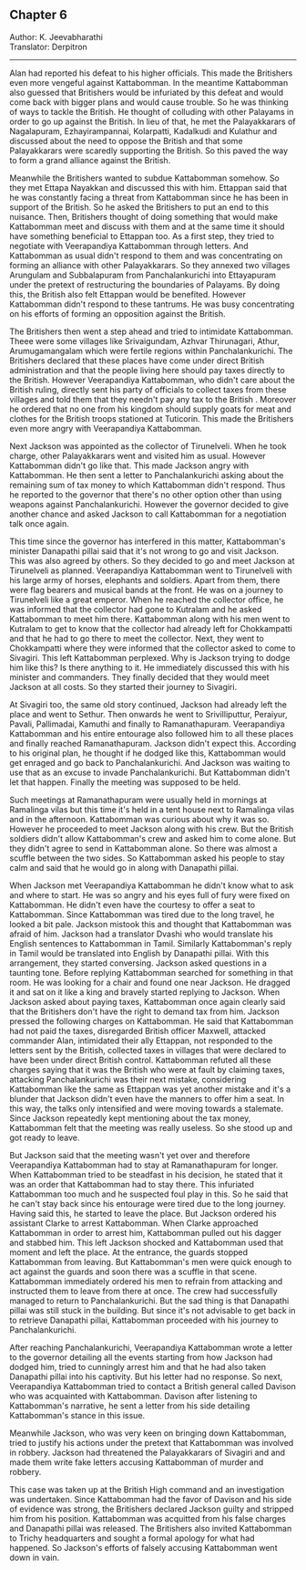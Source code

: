 ## Chapter 6
Author: K. Jeevabharathi  
Translator: Derpitron

---

Alan had reported his defeat to his higher officials. This made the Britishers even more vengeful against Kattabomman. In the meantime Kattabomman also guessed that Britishers would be infuriated by this defeat and would come back with bigger plans and would cause trouble. So he was thinking of ways to tackle the British. He thought of colluding with other Palayams in order to go up against the British. In lieu of that, he met the Palayakkarars of Nagalapuram, Ezhayirampannai, Kolarpatti, Kadalkudi and Kulathur and discussed about the need to oppose the British and that some Palayakkarars were scaredly supporting the British. So this paved the way to form a grand alliance against the British.

Meanwhile the Britishers wanted to subdue Kattabomman somehow. So they met Ettapa Nayakkan and discussed this with him. Ettappan said that he was constantly facing a threat from Kattabomman since he has been in support of the British. So he asked the Britishers to put an end to this nuisance. Then, Britishers thought of doing something that would make Kattabomman meet and discuss with them and at the same time it should have something beneficial to Ettappan too. As a first step, they tried to negotiate with Veerapandiya Kattabomman through letters. And Kattabomman as usual didn't respond to them and was concentrating on forming an alliance with other Palayakkarars. So they annexed two villages Arungulam and Subbalapuram from Panchalankurichi into Ettayapuram under the pretext of restructuring the boundaries of Palayams. By doing this, the British also felt Ettappan would be benefited. However Kattabomman didn't respond to these tantrums. He was busy concentrating on his efforts of forming an opposition against the British.

The Britishers then went a step ahead and tried to intimidate Kattabomman. Theee were some villages like Srivaigundam, Azhvar Thirunagari, Athur, Arumugamangalam which were fertile regions within Panchalankurichi. The Britishers declared that these places have come under direct British administration and that the people living here should pay taxes directly to the British. However Veerapandiya Kattabomman, who didn't care about the British ruling, directly sent his party of officials to collect taxes from these villages and told them that they needn't pay any tax to the British . Moreover he ordered that no one from his kingdom should supply goats for meat and clothes for the British troops stationed at Tuticorin. This made the Britishers even more angry with Veerapandiya Kattabomman.

Next Jackson was appointed as the collector of Tirunelveli. When he took charge, other Palayakkarars went and visited him as usual. However Kattabomman didn't go like that. This made Jackson angry with Kattabomman. He then sent a letter to Panchalankurichi asking about the remaining sum of tax money to which Kattabomman didn't respond. Thus he reported to the governor that there's no other option other than using weapons against Panchalankurichi. However the governor decided to give another chance and asked Jackson to call Kattabomman for a negotiation talk once again.

This time since the governor has interfered in this matter, Kattabomman's minister Danapathi pillai said that it's not wrong to go and visit Jackson. This was also agreed by others. So they decided to go and meet Jackson at Tirunelveli as planned. Veerapandiya Kattabomman went to Tirunelveli with his large army of horses, elephants and soldiers. Apart from them, there were flag bearers and musical bands at the front. He was on a journey to Tirunelveli like a great emperor. When he reached the collector office, he was informed that the collector had gone to Kutralam and he asked Kattabomman to meet him there. Kattabomman along with his men went to Kutralam to get to know that the collector had already left for Chokkampatti and that he had to go there to meet the collector. Next, they went to Chokkampatti where they were informed that the collector asked to come to Sivagiri. This left Kattabomman perplexed. Why is Jackson trying to dodge him like this? Is there anything to it. He immediately discussed this with his minister and commanders. They finally decided that they would meet Jackson at all costs. So they started their journey to Sivagiri.

At Sivagiri too, the same old story continued, Jackson had already left the place and went to Sethur. Then onwards he went to Srivilliputtur, Peraiyur, Pavali, Pallimadai, Kamuthi and finally to Ramanathapuram. Veerapandiya Kattabomman and his entire entourage also followed him to all these places and finally reached Ramanathapuram. Jackson didn't expect this. According to his original plan, he thought if he dodged like this, Kattabomman would get enraged and go back to Panchalankurichi. And Jackson was waiting to use that as an excuse to invade Panchalankurichi. But Kattabomman didn't let that happen. Finally the meeting was supposed to be held.

Such meetings at Ramanathapuram were usually held in mornings at Ramalinga vilas but this time it's held in a tent house next to Ramalinga vilas and in the afternoon. Kattabomman was curious about why it was so. However he proceeded to meet Jackson along with his crew. But the British soldiers didn't allow Kattabomman's crew and asked him to come alone. But they didn't agree to send in Kattabomman alone. So there was almost a scuffle between the two sides. So Kattabomman asked his people to stay calm and said that he would go in along with Danapathi pillai.

When Jackson met Veerapandiya Kattabomman he didn't know what to ask and where to start. He was so angry and his eyes full of fury were fixed on Kattabomman. He didn't even have the courtesy to offer a seat to Kattabomman. Since Kattabomman was tired due to the long travel, he looked a bit pale. Jackson mistook this and thought that Kattabomman was afraid of him. Jackson had a translator Dvashi who would translate his English sentences to Kattabomman in Tamil. Similarly Kattabomman's reply in Tamil would be translated into English by Danapathi pillai. With this arrangement, they started conversing. Jackson asked questions in a taunting tone. Before replying Kattabomman searched for something in that room. He was looking for a chair and found one near Jackson. He dragged it and sat on it like a king and bravely  started replying to Jackson. When Jackson asked about paying taxes, Kattabomman once again clearly said that the Britishers don't have the right to demand tax from him. Jackson pressed the following charges on Kattabomman. He said that Kattabomman had not paid the taxes, disregarded British officer Maxwell, attacked commander Alan, intimidated their ally Ettappan, not responded to the letters sent by the British, collected taxes in villages that were declared to have been under direct British control. Kattabomman refuted all these charges saying that it was the British who were at fault by claiming taxes, attacking Panchalankurichi was their next mistake, considering Kattabomman like the same as Ettappan was yet another mistake and it's a blunder that Jackson didn't even have the manners to offer him a seat. In this way, the talks only intensified and were moving towards a stalemate. Since Jackson repeatedly kept mentioning about the tax money, Kattabomman felt that the meeting was really useless. So she stood up and got ready to leave.

But Jackson said that the meeting wasn't yet over and therefore Veerapandiya Kattabomman had to stay at Ramanathapuram for longer. When Kattabomman tried to be steadfast in his decision, he stated that it was an order that Kattabomman had to stay there. This infuriated Kattabomman too much and he suspected foul play in this. So he said that he can't stay back since his entourage were tired due to the long journey. Having said this, he started to leave the place. But Jackson ordered his assistant Clarke to arrest Kattabomman. When Clarke approached Kattabomman in order to arrest him, Kattabomman pulled out his dagger and stabbed him. This left Jackson shocked and Kattabomman used that moment and left the place. At the entrance, the guards stopped Kattabomman from leaving. But Kattabomman's men were quick enough to act against the guards and soon there was a scuffle in that scene. Kattabomman immediately ordered his men to refrain from attacking and instructed them to leave from there at once. The crew had successfully managed to return to Panchalankurichi. But the sad thing is that Danapathi pillai was still stuck in the building. But since it's not advisable to get back in to retrieve Danapathi pillai, Kattabomman proceeded with his journey to Panchalankurichi. 

After reaching Panchalankurichi, Veerapandiya Kattabomman wrote a letter to the governor detailing all the events starting from how Jackson had dodged him, tried to cunningly arrest him and that he had also taken Danapathi pillai into his captivity. But his letter had no response. So next, Veerapandiya Kattabomman tried to contact a British general called Davison who was acquainted with Kattabomman. Davison after listening to Kattabomman's narrative, he sent a letter from his side detailing Kattabomman's stance in this issue.

Meanwhile Jackson, who was very keen on bringing down Kattabomman, tried to justify his actions under the pretext that Kattabomman was involved in robbery. Jackson had threatened the Palayakkarars of Sivagiri and and made them write fake letters accusing Kattabomman of murder and robbery.

This case was taken up at the British High command and an investigation was undertaken. Since Kattabomman had the favor of Davison and his side of evidence was strong, the Britishers declared Jackson guilty and stripped him from his position. Kattabomman was acquitted from his false charges and Danapathi pillai was released. The Britishers also invited Kattabomman to Trichy headquarters and sought a formal apology for what had happened. So Jackson's efforts of falsely accusing Kattabomman went down in vain.
